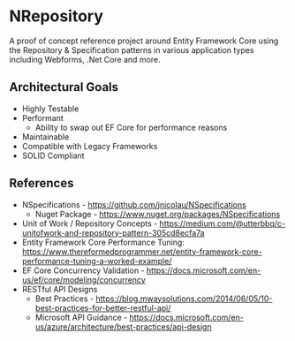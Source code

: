 # NRepository

A proof of concept reference project around Entity Framework Core using the Repository & Specification patterns in various application types including Webforms, .Net Core and more.

## Architectural Goals
* Highly Testable
* Performant
  * Ability to swap out EF Core for performance reasons
* Maintainable
* Compatible with Legacy Frameworks
* SOLID Compliant



## References
* NSpecifications - https://github.com/jnicolau/NSpecifications
  * Nuget Package - https://www.nuget.org/packages/NSpecifications
* Unit of Work / Repository Concepts - https://medium.com/@utterbbq/c-unitofwork-and-repository-pattern-305cd8ecfa7a
* Entity Framework Core Performance Tuning: https://www.thereformedprogrammer.net/entity-framework-core-performance-tuning-a-worked-example/
* EF Core Concurrency Validation - https://docs.microsoft.com/en-us/ef/core/modeling/concurrency
* RESTful API Designs 
  * Best Practices - https://blog.mwaysolutions.com/2014/06/05/10-best-practices-for-better-restful-api/
  * Microsoft API Guidance - https://docs.microsoft.com/en-us/azure/architecture/best-practices/api-design